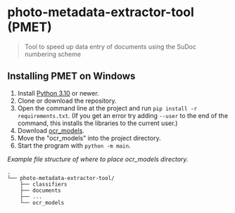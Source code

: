 # photo-metadata-extractor-tool (PMET)
> Tool to speed up data entry of documents using the SuDoc numbering scheme

## Installing PMET on Windows

1. Install [Python 3.10](https://www.python.org/downloads/) or newer.
2. Clone or download the repository.
3. Open the command line at the project and run `pip install -r requirements.txt`. (If you get an error try adding
`--user` to the end of the command, this installs the libraries to the current user.)
4. Download [ocr_models](https://drive.google.com/drive/folders/1aVnQa8RhbWujhjkp-LcivGucdrFSTn4b?usp=sharing).
5. Move the "ocr_models" into the project directory.
6. Start the program with `python -m main`.

*Example file structure of where to place ocr_models directory.*

```
.
└── photo-metadata-extractor-tool/
    ├── classifiers
    ├── documents
    ├── ...
    └── ocr_models
```


